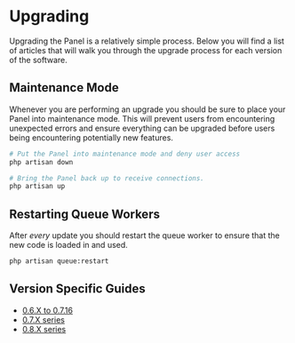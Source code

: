 # Upgrading
Upgrading the Panel is a relatively simple process. Below you will find a list of articles that will walk you through
the upgrade process for each version of the software.

## Maintenance Mode
Whenever you are performing an upgrade you should be sure to place your Panel into maintenance mode. This will prevent
users from encountering unexpected errors and ensure everything can be upgraded before users being encountering
potentially new features.

``` bash
# Put the Panel into maintenance mode and deny user access
php artisan down

# Bring the Panel back up to receive connections.
php artisan up
```

## Restarting Queue Workers
After _every_ update you should restart the queue worker to ensure that the new code is loaded in and used.

``` bash
php artisan queue:restart
```

## Version Specific Guides

* [0.6.X to 0.7.16](/panel/upgrade/0.6_to_0.7.md)
* [0.7.X series](/panel/upgrade/0.7.md) <Badge text="current" vertical="middle"/>
* [0.8.X series](/panel/upgrade/0.8.md) <Badge text="alpha release" vertical="middle"/>
